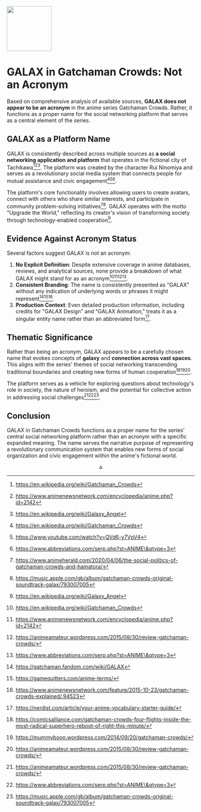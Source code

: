 <img src="https://r2cdn.perplexity.ai/pplx-full-logo-primary-dark%402x.png" class="logo" width="120"/>

# GALAX in Gatchaman Crowds: Not an Acronym

Based on comprehensive analysis of available sources, **GALAX does not appear to be an acronym** in the anime series Gatchaman Crowds. Rather, it functions as a proper name for the social networking platform that serves as a central element of the series.

## GALAX as a Platform Name

GALAX is consistently described across multiple sources as **a social networking application and platform** that operates in the fictional city of Tachikawa[^1][^8][^9]. The platform was created by the character Rui Ninomiya and serves as a revolutionary social media system that connects people for mutual assistance and civic engagement[^1][^10][^11].

The platform's core functionality involves allowing users to create avatars, connect with others who share similar interests, and participate in community problem-solving initiatives[^4][^12]. GALAX operates with the motto "Upgrade the World," reflecting its creator's vision of transforming society through technology-enabled cooperation[^9].

## Evidence Against Acronym Status

Several factors suggest GALAX is not an acronym:

1. **No Explicit Definition**: Despite extensive coverage in anime databases, reviews, and analytical sources, none provide a breakdown of what GALAX might stand for as an acronym[^1][^8][^13][^11].
2. **Consistent Branding**: The name is consistently presented as "GALAX" without any indication of underlying words or phrases it might represent[^3][^14][^5].
3. **Production Context**: Even detailed production information, including credits for "GALAX Design" and "GALAX Animation," treats it as a singular entity name rather than an abbreviated form[^15].

## Thematic Significance

Rather than being an acronym, GALAX appears to be a carefully chosen name that evokes concepts of **galaxy** and **connection across vast spaces**. This aligns with the series' themes of social networking transcending traditional boundaries and creating new forms of human cooperation[^2][^16][^13].

The platform serves as a vehicle for exploring questions about technology's role in society, the nature of heroism, and the potential for collective action in addressing social challenges[^13][^11][^12].

## Conclusion

GALAX in Gatchaman Crowds functions as a proper name for the series' central social networking platform rather than an acronym with a specific expanded meaning. The name serves the narrative purpose of representing a revolutionary communication system that enables new forms of social organization and civic engagement within the anime's fictional world.

<div style="text-align: center">⁂</div>

[^1]: https://en.wikipedia.org/wiki/Gatchaman_Crowds

[^2]: https://comicsalliance.com/gatchaman-crowds-four-flights-inside-the-most-radical-superhero-reboot-of-right-this-minute/

[^3]: https://gatchaman.fandom.com/wiki/GALAX

[^4]: https://www.animeherald.com/2020/04/06/the-social-politics-of-gatchaman-crowds-and-hamatora/

[^5]: https://www.animenewsnetwork.com/feature/2015-10-23/gatchaman-crowds-explained/.94523

[^6]: https://www.animeherald.com/2013/09/10/gatchaman-crowds-fathers-birds/

[^7]: https://www.animenewsnetwork.com/press-release/2014-05-05/hanabee-entertainment-licenses-gatchaman-crowds

[^8]: https://www.animenewsnetwork.com/encyclopedia/anime.php?id=2142

[^9]: https://en.wikipedia.org/wiki/Galaxy_Angel

[^10]: https://www.youtube.com/watch?v=QVd6-y7VpV4

[^11]: https://www.abbreviations.com/serp.php?st=ANIME\&qtype=3

[^12]: https://music.apple.com/gb/album/gatchaman-crowds-original-soundtrack-galax/793007005

[^13]: https://animeamateur.wordpress.com/2015/08/30/review-gatchaman-crowds/

[^14]: https://gamequitters.com/anime-terms/

[^15]: https://nerdist.com/article/your-anime-vocabulary-starter-guide/

[^16]: https://mummyboon.wordpress.com/2014/09/20/gatchaman-crowds/

[^17]: https://en.wikipedia.org/wiki/Glossary_of_anime_and_manga

[^18]: https://en.wikipedia.org/wiki/Gals!

[^19]: https://watch.plex.tv/show/gatchaman-crowds/season/1

[^20]: https://en.wikipedia.org/wiki/Blue_Archive

[^21]: https://www.aaapodcast.com/archives/69306

[^22]: https://fr.wikipedia.org/wiki/Gatchaman_Crowds

[^23]: https://www.youtube.com/watch?v=Citlde9ZYLg

[^24]: https://www.animenewsnetwork.com/review/gatchaman-crowds-insight/episodes-1-3/.90642

[^25]: https://www.crunchyroll.com/news/features/2017/6/21/how-gatchaman-crowds-challenges-our-need-for-heroes

[^26]: https://www.reddit.com/r/anime/comments/1npy6w/spoilers_gatchaman_crowds_and_the_death_of_gods/

[^27]: https://www.reddit.com/r/anime/comments/1lyhbd/what_do_you_think_about_the_message_of_gatchaman/

[^28]: https://www.youtube.com/watch?v=fOKqC4gXp38

[^29]: https://scatteredtext.wordpress.com/2015/09/10/gatchaman-crowds-a-surprising-look-on-society/

[^30]: https://www.sentaifilmworks.com/blogs/catalog/gatchaman-crowds

[^31]: https://www.infoplease.com/dictionary/galax

[^32]: https://en.wikipedia.org/wiki/Shinsei_Galverse

[^33]: https://www.oed.com/dictionary/galax_n?tl=true

[^34]: https://myanimelist.net/news/72718725

[^35]: https://www.dictionary.com/browse/galax

[^36]: https://gatchaman.fandom.com/wiki/CROWDS

[^37]: https://en.wikipedia.org/wiki/A_Galaxy_Next_Door

[^38]: https://www.thefreedictionary.com/galax

[^39]: https://www.reddit.com/r/JuJutsuKaisen/comments/1739n8r/explain_domain_expansion_to_me_like_im_5_please/

[^40]: https://www.oed.com/dictionary/galax_n

[^41]: https://www.animenewsnetwork.com/encyclopedia/anime.php?id=2224

[^42]: https://www.yourdictionary.com/galax

[^43]: https://www.animenewsnetwork.com/encyclopedia/anime.php?id=15280

[^44]: https://www.imdb.com/title/tt23462806/

